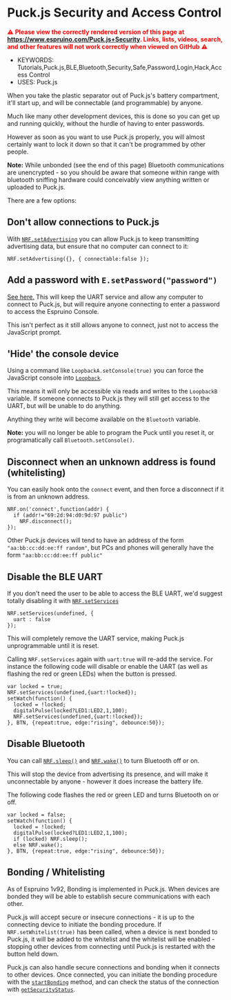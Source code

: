 <!--- Copyright (c) 2016 Gordon Williams, Pur3 Ltd. See the file LICENSE for copying permission. -->
Puck.js Security and Access Control
===================================

<span style="color:red">:warning: **Please view the correctly rendered version of this page at https://www.espruino.com/Puck.js+Security. Links, lists, videos, search, and other features will not work correctly when viewed on GitHub** :warning:</span>

* KEYWORDS: Tutorials,Puck.js,BLE,Bluetooth,Security,Safe,Password,Login,Hack,Access Control
* USES: Puck.js

When you take the plastic separator out of Puck.js's battery compartment, it'll
start up, and will be connectable (and programmable) by anyone.

Much like many other development devices, this is done so you can get up and
running quickly, without the hurdle of having to enter passwords.

However as soon as you want to use Puck.js properly, you will almost certainly
want to lock it down so that it can't be programmed by other people.

**Note:** While unbonded (see the end of this page) Bluetooth communications
are unencrypted - so you should be aware that someone within range with
bluetooth sniffing hardware could conceivably view anything written or
uploaded to Puck.js.

There are a few options:

## Don't allow connections to Puck.js 

With [`NRF.setAdvertising`](http://www.espruino.com/Reference#l_NRF_setAdvertising)
you can allow Puck.js to keep transmitting advertising data, but ensure that no
computer can connect to it:

```
NRF.setAdvertising({}, { connectable:false });
```

## Add a password with `E.setPassword("password")`

[See here.](http://www.espruino.com/Reference#l_E_setPassword) This will keep
the UART service and allow any computer to connect to Puck.js, but will require
anyone connecting to enter a password to access the Espruino Console.

This isn't perfect as it still allows anyone to connect, just not to access
the JavaScript prompt.


## 'Hide' the console device

Using a command like `LoopbackA.setConsole(true)` you can force the JavaScript
console into [`Loopback`](http://www.espruino.com/Reference#l__global_LoopbackA).

This means it will only be accessible via reads and writes to the `LoopbackB`
variable. If someone connects to Puck.js they will still get access to the UART,
but will be unable to do anything.

Anything they write will become available on the `Bluetooth` variable.

**Note:** you will no longer be able to program the Puck until you reset it,
or programatically call `Bluetooth.setConsole()`.


## Disconnect when an unknown address is found (whitelisting)

You can easily hook onto the `connect` event, and then force a disconnect if
it is from an unknown address.

```
NRF.on('connect',function(addr) {
  if (addr!="69:2d:94:d0:9d:97 public")
    NRF.disconnect();
});
```

Other Puck.js devices will tend to have an address of the form `"aa:bb:cc:dd:ee:ff random"`,
but PCs and phones will generally have the form `"aa:bb:cc:dd:ee:ff public"`

## Disable the BLE UART

If you don't need the user to be able to access the BLE UART, we'd suggest
totally disabling it with [`NRF.setServices`](http://www.espruino.com/Reference#l_NRF_setServices)

```
NRF.setServices(undefined, {
  uart : false
});
```

This will completely remove the UART service, making Puck.js unprogrammable
until it is reset.

Calling `NRF.setServices` again with `uart:true` will re-add the service. For
instance the following code will disable or enable the UART (as well as flashing
the red or green LEDs) when the button is pressed.

```
var locked = true;
NRF.setServices(undefined,{uart:!locked}­);
setWatch(function() {
  locked = !locked;
  digitalPulse(locked?LED1:LED2,1,100);
  NRF.setServices(undefined,{uart:!locked}­);
}, BTN, {repeat:true, edge:"rising", debounce:50});
```


## Disable Bluetooth

You can call [`NRF.sleep()`](http://www.espruino.com/Reference#l_NRF_sleep) and
[`NRF.wake()`](http://www.espruino.com/Reference#l_NRF_wake) to turn Bluetooth
off or on.

This will stop the device from advertising its presence, and will make it
unconnectable by anyone - however it does increase the battery life.

The following code flashes the red or green LED and turns Bluetooth on or
off.

```
var locked = false;
setWatch(function() {
  locked = !locked;
  digitalPulse(locked?LED1:LED2,1,100);
  if (locked) NRF.sleep();
  else NRF.wake();
}, BTN, {repeat:true, edge:"rising", debounce:50});
```


## Bonding / Whitelisting

As of Espruino 1v92, Bonding is implemented in Puck.js. When devices
are bonded they will be able to establish secure communications with each
other.

Puck.js will accept secure or insecure connections - it is up to the
connecting device to initiate the bonding procedure. If
`NRF.setWhitelist(true)` has been called, when a device is next
bonded to Puck.js, it will be added to the whitelist and the whitelist
will be enabled - stopping other devices from connecting until
Puck.js is restarted with the button held down.

Puck.js can also handle secure connections and bonding when it connects to other
devices. Once connected, you can initiate the bonding procedure with the
[`startBonding`](http://www.espruino.com/Reference#l_BluetoothRemoteGATTServer_startBonding)
method, and can check the status of the connection with
[`getSecurityStatus`](http://www.espruino.com/Reference#l_BluetoothRemoteGATTServer_getSecurityStatus).
